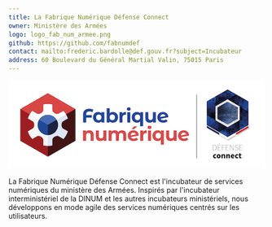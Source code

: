 ```yaml
---
title: La Fabrique Numérique Défense Connect
owner: Ministère des Armées
logo: logo_fab_num_armee.png
github: https://github.com/fabnumdef
contact: mailto:frederic.bardolle@def.gouv.fr?subject=Incubateur
address: 60 Boulevard du Général Martial Valin, 75015 Paris
---
```


<img src="https://github.com/fabnumdef/resources/raw/master/logo_fabnum_medium.png" alt="Logo de la Fabrique numérique Défense Connect" title="Fabrique numérique Défense Connect">

La Fabrique Numérique Défense Connect est l'incubateur de services numériques du ministère des Armées. Inspirés par l'incubateur interministériel de la DINUM et les autres incubateurs ministériels, nous développons en mode agile des services numériques centrés sur les utilisateurs.
